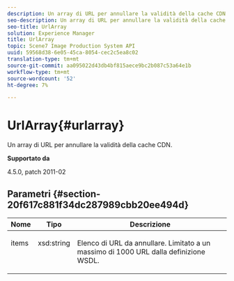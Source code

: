 ```yaml
---
description: Un array di URL per annullare la validità della cache CDN.
seo-description: Un array di URL per annullare la validità della cache CDN.
seo-title: UrlArray
solution: Experience Manager
title: UrlArray
topic: Scene7 Image Production System API
uuid: 59568d38-6e05-45ca-8054-cec2c5ea8c02
translation-type: tm+mt
source-git-commit: aa095022d43db4bf815aece9bc2b087c53a64e1b
workflow-type: tm+mt
source-wordcount: '52'
ht-degree: 7%

---
```



# UrlArray{#urlarray}

Un array di URL per annullare la validità della cache CDN.

**Supportato da**

4.5.0, patch 2011-02

## Parametri {#section-20f617c881f34dc287989cbb20ee494d}

<table id="table_A28FC686DFB84198BF6671F953E8F044"> 
 <thead> 
  <tr> 
   <th class="entry"> <b> Nome</b> </th> 
   <th class="entry"> <b> Tipo</b> </th> 
   <th class="entry"> <b> Descrizione</b> </th> 
  </tr> 
 </thead>
 <tbody> 
  <tr valign="top"> 
   <td> <p> <span class="codeph"> <span class="varname"> items</span> </span> </p> </td> 
   <td> <p> <span class="codeph"> xsd:string</span> </p> </td> 
   <td> <p> Elenco di URL da annullare. Limitato a un massimo di 1000 URL dalla definizione WSDL. </p> </td> 
  </tr> 
 </tbody> 
</table>

